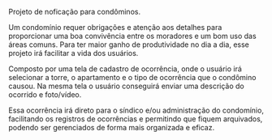 Projeto de noficação para condôminos.

Um condomínio requer obrigações e atenção aos detalhes para proporcionar uma boa convivência entre os moradores e um bom uso das áreas comuns. Para ter maior ganho de produtividade no dia a dia, esse projeto irá facilitar a vida dos usuários.

Composto por uma tela de cadastro de ocorrência, onde o usuário irá selecionar a torre, o apartamento e o tipo de ocorrência que o condômino causou.
Na mesma tela o usuário conseguirá enviar uma descrição do ocorrido e foto/vídeo.

Essa ocorrência irá direto para o síndico e/ou administração do condomínio, facilitando os registros de ocorrências e permitindo que fiquem arquivados, podendo ser gerenciados de forma mais organizada e eficaz.